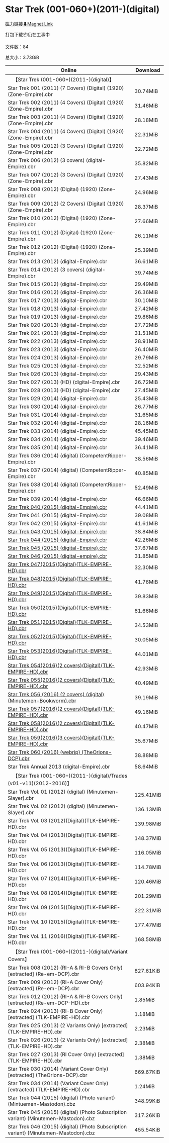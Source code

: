 # Star Trek (001-060+)(2011-)(digital)

[磁力链接⬇Magnet Link](magnet:?xt=urn:btih:2fc5860cb3260b4f152c68dba3c9ab2812f3e016&dn=Star%20Trek%20%28001-060%2B%29%282011-%29%28digital%29)

打包下载📦仍在工事中

文件数：84

总大小：3.73GiB

Online | Download
--- | ---
&emsp;【Star Trek (001-060+)(2011-)(digital)】 | 
Star Trek 001 (2011) (7 Covers) (Digital) (1920) (Zone-Empire).cbr | 30.74MiB
Star Trek 002 (2011) (4 Covers) (Digital) (1920) (Zone-Empire).cbr | 31.46MiB
Star Trek 003 (2011) (4 Covers) (Digital) (1920) (Zone-Empire).cbr | 28.18MiB
Star Trek 004 (2011) (4 Covers) (Digital) (1920) (Zone-Empire).cbr | 22.31MiB
Star Trek 005 (2012) (3 Covers) (Digital) (1920) (Zone-Empire).cbr | 32.72MiB
Star Trek 006 (2012) (3 covers) (digital-Empire).cbr | 35.82MiB
Star Trek 007 (2012) (3 Covers) (Digital) (1920) (Zone-Empire).cbr | 27.43MiB
Star Trek 008 (2012) (Digital) (1920) (Zone-Empire).cbr | 24.96MiB
Star Trek 009 (2012) (2 Covers) (Digital) (1920) (Zone-Empire).cbr | 28.37MiB
Star Trek 010 (2012) (Digital) (1920) (Zone-Empire).cbr | 27.66MiB
Star Trek 011 (2012) (Digital) (1920) (Zone-Empire).cbr | 26.11MiB
Star Trek 012 (2012) (Digital) (1920) (Zone-Empire).cbr | 25.39MiB
Star Trek 013 (2012) (digital-Empire).cbr | 36.61MiB
Star Trek 014 (2012) (3 covers) (digital-Empire).cbr | 39.74MiB
Star Trek 015 (2012) (digital-Empire).cbr | 29.49MiB
Star Trek 016 (2012) (digital-Empire).cbr | 26.36MiB
Star Trek 017 (2013) (digital-Empire).cbr | 30.10MiB
Star Trek 018 (2013) (digital-Empire).cbr | 27.42MiB
Star Trek 019 (2013) (digital-Empire).cbr | 29.86MiB
Star Trek 020 (2013) (digital-Empire).cbr | 27.72MiB
Star Trek 021 (2013) (digital-Empire).cbr | 31.51MiB
Star Trek 022 (2013) (digital-Empire).cbr | 28.91MiB
Star Trek 023 (2013) (digital-Empire).cbr | 26.40MiB
Star Trek 024 (2013) (digital-Empire).cbr | 29.79MiB
Star Trek 025 (2013) (digital-Empire).cbr | 32.52MiB
Star Trek 026 (2013) (digital-Empire).cbr | 29.43MiB
Star Trek 027 (2013) (HD) (digital-Empire).cbr | 26.72MiB
Star Trek 028 (2013) (HD) (digital-Empire).cbr | 27.45MiB
Star Trek 029 (2014) (digital-Empire).cbr | 25.43MiB
Star Trek 030 (2014) (digital-Empire).cbr | 26.77MiB
Star Trek 031 (2014) (digital-Empire).cbr | 31.65MiB
Star Trek 032 (2014) (digital-Empire).cbr | 28.16MiB
Star Trek 033 (2014) (digital-Empire).cbr | 45.45MiB
Star Trek 034 (2014) (digital-Empire).cbr | 39.46MiB
Star Trek 035 (2014) (digital-Empire).cbr | 36.41MiB
Star Trek 036 (2014) (digital) (CompetentRipper-Empire).cbr | 38.56MiB
Star Trek 037 (2014) (digital) (CompetentRipper-Empire).cbr | 40.85MiB
Star Trek 038 (2014) (digital) (CompetentRipper-Empire).cbr | 52.49MiB
Star Trek 039 (2014) (digital-Empire).cbr | 46.66MiB
[Star Trek 040 (2015) (digital-Empire).cbr](https://github.com/alicewish/markdown/blob/master/comic/Star-Trek-040-2015-digital-Empire-cbr.md) | 44.41MiB
Star Trek 041 (2015) (digital-Empire).cbr | 39.08MiB
Star Trek 042 (2015) (digital-Empire).cbr | 41.61MiB
[Star Trek 043 (2015) (digital-Empire).cbr](https://github.com/alicewish/markdown/blob/master/comic/Star-Trek-043-2015-digital-Empire-cbr.md) | 38.84MiB
[Star Trek 044 (2015) (digital-Empire).cbr](https://github.com/alicewish/markdown/blob/master/comic/Star-Trek-044-2015-digital-Empire-cbr.md) | 42.26MiB
[Star Trek 045 (2015) (digital-Empire).cbr](https://github.com/alicewish/markdown/blob/master/comic/Star-Trek-045-2015-digital-Empire-cbr.md) | 37.67MiB
[Star Trek 046 (2015) (digital-empire).cbr](https://github.com/alicewish/markdown/blob/master/comic/Star-Trek-046-2015-digital-empire-cbr.md) | 31.85MiB
[Star Trek 047(2015)(Digital)(TLK-EMPIRE-HD).cbr](https://github.com/alicewish/markdown/blob/master/comic/Star-Trek-047-2015-Digital-TLK-EMPIRE-HD-cbr.md) | 32.30MiB
[Star Trek 048(2015)(Digital)(TLK-EMPIRE-HD).cbr](https://github.com/alicewish/markdown/blob/master/comic/Star-Trek-048-2015-Digital-TLK-EMPIRE-HD-cbr.md) | 41.76MiB
[Star Trek 049(2015)(Digital)(TLK-EMPIRE-HD).cbr](https://github.com/alicewish/markdown/blob/master/comic/Star-Trek-049-2015-Digital-TLK-EMPIRE-HD-cbr.md) | 39.83MiB
[Star Trek 050(2015)(Digital)(TLK-EMPIRE-HD).cbr](https://github.com/alicewish/markdown/blob/master/comic/Star-Trek-050-2015-Digital-TLK-EMPIRE-HD-cbr.md) | 61.66MiB
[Star Trek 051(2015)(Digital)(TLK-EMPIRE-HD).cbr](https://github.com/alicewish/markdown/blob/master/comic/Star-Trek-051-2015-Digital-TLK-EMPIRE-HD-cbr.md) | 34.53MiB
[Star Trek 052(2015)(Digital)(TLK-EMPIRE-HD).cbr](https://github.com/alicewish/markdown/blob/master/comic/Star-Trek-052-2015-Digital-TLK-EMPIRE-HD-cbr.md) | 30.05MiB
[Star Trek 053(2016)(Digital)(TLK-EMPIRE-HD).cbr](https://github.com/alicewish/markdown/blob/master/comic/Star-Trek-053-2016-Digital-TLK-EMPIRE-HD-cbr.md) | 44.01MiB
[Star Trek 054(2016)(2 covers)(Digital)(TLK-EMPIRE-HD).cbr](https://github.com/alicewish/markdown/blob/master/comic/Star-Trek-054-2016-2-covers-Digital-TLK-EMPIRE-HD-cbr.md) | 42.93MiB
[Star Trek 055(2016)(2 covers)(Digital)(TLK-EMPIRE-HD).cbr](https://github.com/alicewish/markdown/blob/master/comic/Star-Trek-055-2016-2-covers-Digital-TLK-EMPIRE-HD-cbr.md) | 40.49MiB
[Star Trek 056 (2016) (2 covers) (digital) (Minutemen-Bookworm).cbr](https://github.com/alicewish/markdown/blob/master/comic/Star-Trek-056-2016-2-covers-digital-Minutemen-Bookworm-cbr.md) | 39.19MiB
[Star Trek 057(2016)(2 covers)(Digital)(TLK-EMPIRE-HD).cbr](https://github.com/alicewish/markdown/blob/master/comic/Star-Trek-057-2016-2-covers-Digital-TLK-EMPIRE-HD-cbr.md) | 49.16MiB
[Star Trek 058(2016)(2 covers)(Digital)(TLK-EMPIRE-HD).cbr](https://github.com/alicewish/markdown/blob/master/comic/Star-Trek-058-2016-2-covers-Digital-TLK-EMPIRE-HD-cbr.md) | 40.47MiB
[Star Trek 059(2016)(3 covers)(Digital)(TLK-EMPIRE-HD).cbr](https://github.com/alicewish/markdown/blob/master/comic/Star-Trek-059-2016-3-covers-Digital-TLK-EMPIRE-HD-cbr.md) | 35.67MiB
[Star Trek 060 (2016) (webrip) (TheOrions-DCP).cbr](https://github.com/alicewish/markdown/blob/master/comic/Star-Trek-060-2016-webrip-TheOrions-DCP-cbr.md) | 38.88MiB
Star Trek Annual 2013 (digital-Empire).cbr | 58.64MiB
&emsp;【Star Trek (001-060+)(2011-)(digital)/Trades (v01-v11)(2012-2016)】 | 
Star Trek Vol. 01 (2012) (digital) (Minutemen-Slayer).cbr | 125.41MiB
Star Trek Vol. 02 (2012) (digital) (Minutemen-Slayer).cbr | 136.13MiB
Star Trek Vol. 03 (2012)(Digital)(TLK-EMPIRE-HD).cbr | 139.98MiB
Star Trek Vol. 04 (2013)(Digital)(TLK-EMPIRE-HD).cbr | 148.37MiB
Star Trek Vol. 05 (2013)(Digital)(TLK-EMPIRE-HD).cbr | 116.05MiB
Star Trek Vol. 06 (2013)(Digital)(TLK-EMPIRE-HD).cbr | 114.78MiB
Star Trek Vol. 07 (2014)(Digital)(TLK-EMPIRE-HD).cbr | 120.46MiB
Star Trek Vol. 08 (2014)(Digital)(TLK-EMPIRE-HD).cbr | 201.29MiB
Star Trek Vol. 09 (2015)(Digital)(TLK-EMPIRE-HD).cbr | 222.31MiB
Star Trek Vol. 10 (2015)(Digital)(TLK-EMPIRE-HD).cbr | 177.47MiB
Star Trek Vol. 11 (2016)(Digital)(TLK-EMPIRE-HD).cbr | 168.58MiB
&emsp;【Star Trek (001-060+)(2011-)(digital)/Variant Covers】 | 
Star Trek 008 (2012) (RI-A & RI-B Covers Only) \[extracted\] (Re-em-DCP).cbr | 827.61KiB
Star Trek 009 (2012) (RI-A Cover Only) \[extracted\] (Re-em-DCP).cbr | 603.94KiB
Star Trek 012 (2012) (RI-A & RI-B Covers Only) \[extracted\] (Re-em-DCP-HD).cbr | 1.85MiB
Star Trek 024 (2013) (RI-B Cover Only) \[extracted\] (TLK-EMPIRE-HD).cbr | 1.18MiB
Star Trek 025 (2013) (2 Variants Only) \[extracted\] (TLK-EMPIRE-HD).cbr | 2.23MiB
Star Trek 026 (2013) (2 Variants Only) \[extracted\] (TLK-EMPIRE-HD).cbr | 2.38MiB
Star Trek 027 (2013) (RI Cover Only) \[extracted\] (TLK-EMPIRE-HD).cbr | 1.38MiB
Star Trek 030 (2014) (Variant Cover Only) \[extracted\] (TheOrions-DCP).cbr | 669.67KiB
Star Trek 034 (2014) (Variant Cover Only) \[extracted\] (TLK-EMPIRE-HD).cbr | 1.24MiB
Star Trek 044 (2015) (digital) (Photo variant) (Mintuemen-Mastodon).cbz | 348.99KiB
Star Trek 045 (2015) (digital) (Photo Subscription variant) (Minutemen-Mastodon).cbz | 317.26KiB
Star Trek 046 (2015) (digital) (Photo Subscription variant) (Minutemen-Mastodon).cbz | 455.54KiB